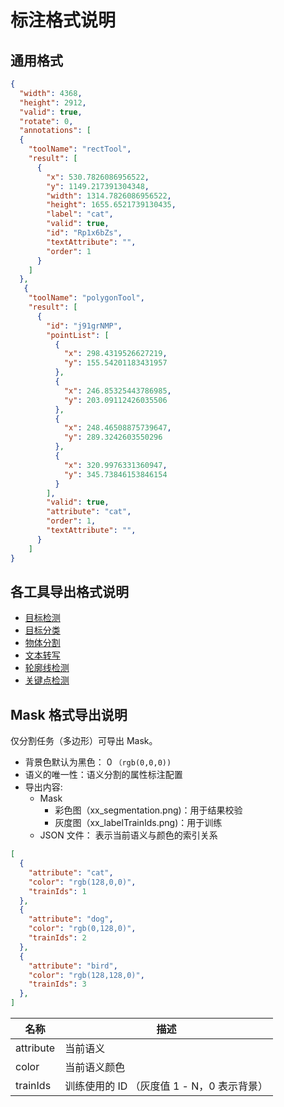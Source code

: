 # 标注格式说明

## 通用格式

```json
{
  "width": 4368, 
  "height": 2912, 
  "valid": true, 
  "rotate": 0, 
  "annotations": [
  {
    "toolName": "rectTool", 
    "result": [ 
      {
        "x": 530.7826086956522, 
        "y": 1149.217391304348,
        "width": 1314.7826086956522,
        "height": 1655.6521739130435,
        "label": "cat",
        "valid": true,
        "id": "Rp1x6bZs",
        "textAttribute": "",
        "order": 1
      }
    ]
  },
   {
    "toolName": "polygonTool",
    "result": [
      {
        "id": "j91grNMP",
        "pointList": [
          {
            "x": 298.4319526627219,
            "y": 155.54201183431957
          },
          {
            "x": 246.85325443786985,
            "y": 203.09112426035506
          },
          {
            "x": 248.46508875739647,
            "y": 289.3242603550296
          },
          {
            "x": 320.9976331360947,
            "y": 345.73846153846154
          }
        ],
        "valid": true,
        "attribute": "cat",
        "order": 1,
        "textAttribute": "",
      }
    ]
}
```

## 各工具导出格式说明

- [目标检测](./rectTool.md)
- [目标分类](./tagTool.md)
- [物体分割](./polygonTool.md)
- [文本转写](./textTool.md)
- [轮廓线检测](./lineTool.md)
- [关键点检测](./pointTool.md)


## Mask 格式导出说明

仅分割任务（多边形）可导出 Mask。

- 背景色默认为黑色：  0 `（rgb(0,0,0))`
- 语义的唯一性：语义分割的属性标注配置
- 导出内容:
  - Mask
    - 彩色图（xx_segmentation.png)：用于结果校验
    - 灰度图（xx_labelTrainIds.png)：用于训练
  - JSON 文件： 表示当前语义与颜色的索引关系

```json
[
  {
    "attribute": "cat",
    "color": "rgb(128,0,0)",
    "trainIds": 1 
  },
  {
    "attribute": "dog",
    "color": "rgb(0,128,0)",
    "trainIds": 2
  },
  {
    "attribute": "bird",
    "color": "rgb(128,128,0)",
    "trainIds": 3
  },
]
```

| 名称      | 描述                                       |
| --------- | ------------------------------------------ |
| attribute | 当前语义                                   |
| color     | 当前语义颜色                               |
| trainIds  | 训练使用的 ID （灰度值 1 - N，0 表示背景） |
